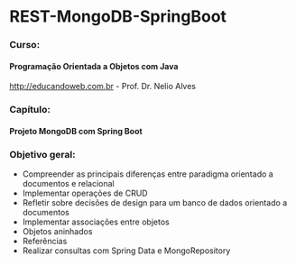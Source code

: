 # REST-MongoDB-SpringBoot

### Curso: 
  #### Programação Orientada a Objetos com Java
http://educandoweb.com.br - Prof. Dr. Nelio Alves


### Capítulo: 
  #### Projeto MongoDB com Spring Boot
### Objetivo geral:
- Compreender as principais diferenças entre paradigma orientado a documentos e relacional
- Implementar operações de CRUD
- Refletir sobre decisões de design para um banco de dados orientado a documentos
- Implementar associações entre objetos
- Objetos aninhados
- Referências
- Realizar consultas com Spring Data e MongoRepository
